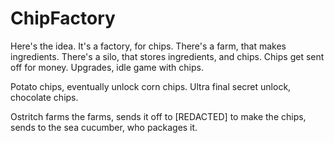 # ChipFactory

Here's the idea.
It's a factory, for chips.
There's a farm, that makes ingredients.
There's a silo, that stores ingredients, and chips.
Chips get sent off for money.
Upgrades, idle game with chips.

Potato chips, eventually unlock corn chips.
Ultra final secret unlock, chocolate chips.

Ostritch farms the farms, sends it off to [REDACTED] to make the chips, sends to the sea cucumber, who packages it.
